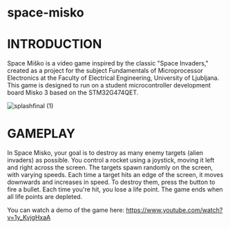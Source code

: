 # space-misko


# INTRODUCTION

Space Miško is a video game inspired by the classic "Space Invaders," created as a project for the subject Fundamentals of Microprocessor Electronics at the Faculty of Electrical Engineering, University of Ljubljana. This game is designed to run on a student microcontroller development board Misko 3 based on the STM32G474QET.


  ![splashfinal (1)](https://github.com/user-attachments/assets/fd2a10ae-cbb6-4bc2-ad2d-3dc33d9faeb9)


# GAMEPLAY
In Space Misko, your goal is to destroy as many enemy targets (alien invaders) as possible. You control a rocket using a joystick, moving it left and right across the screen. The targets spawn randomly on the screen, with varying speeds. Each time a target hits an edge of the screen, it moves downwards and increases in speed. To destroy them, press the button to fire a bullet. Each time you're hit, you lose a life point. The game ends when all life points are depleted.


You can watch a demo of the game here: https://www.youtube.com/watch?v=1y_KvjgHxaA
